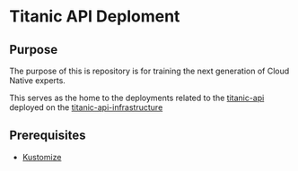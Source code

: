 # Titanic API Deploment 

## Purpose

The purpose of this is repository is for training the next generation of Cloud Native experts.

This serves as the home to the deployments related to the [titanic-api](https://github.com/chris-cmsoft/titanic-api) deployed on the [titanic-api-infrastructure](https://github.com/chris-cmsoft/titanic-api-infrastructure)

## Prerequisites

* [Kustomize](https://kustomize.io/)

